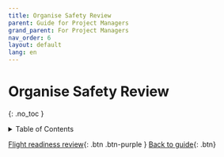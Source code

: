 ```yaml
---
title: Organise Safety Review
parent: Guide for Project Managers
grand_parent: For Project Managers
nav_order: 6
layout: default
lang: en
---
```


# Organise Safety Review
{: .no_toc }

<details markdown="block">
<summary>Table of Contents</summary>

- Table of Contents
{:toc}

</details>



[Flight readiness review]({{site.url}}/project-managers/pm-frr/){: .btn .btn-purple }
[Back to guide]({{site.url}}//pm/guide#how-to){: .btn}